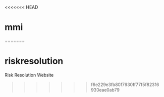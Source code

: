 <<<<<<< HEAD
# mmi
=======
# riskresolution
Risk Resolution Website
>>>>>>> f6e229e3fb80f7630ff77f5f82316930eae0ab79
